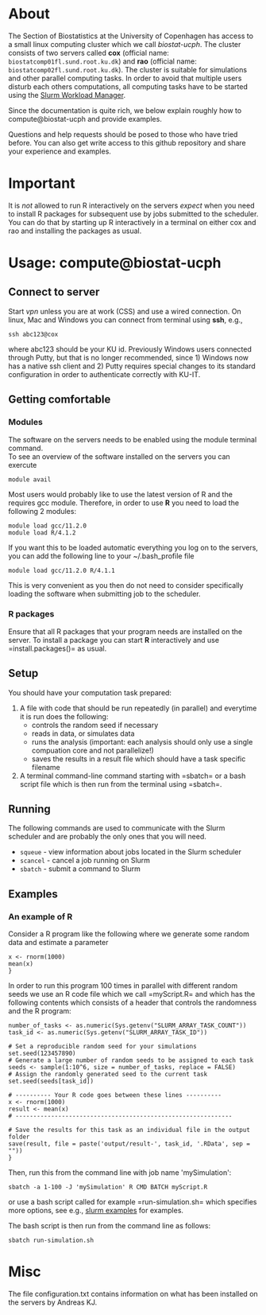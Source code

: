 # About 

The Section of Biostatistics at the University of Copenhagen has
access to a small linux computing cluster which we call
*biostat-ucph*. The cluster consists of two servers called **cox**
(official name: ```biostatcomp01fl.sund.root.ku.dk```) and **rao**
(official name: ```biostatcomp02fl.sund.root.ku.dk```). The cluster is
suitable for simulations and other parallel computing tasks.  In order
to avoid that multiple users disturb each others computations, all
computing tasks have to be started using the [Slurm Workload Manager](https://slurm.schedmd.com/documentation.html).

Since the documentation is quite rich, we below explain roughly how to
compute@biostat-ucph and provide examples.

Questions and help requests should be posed to those who have tried
before. You can also get write access to this github repository and
share your experience and examples.

# Important

It is *not* allowed to run R interactively on the servers *expect*
when you need to install R packages for subsequent use by jobs
submitted to the scheduler. You can do that by starting up R
interactively in a terminal on either cox and rao and installing the
packages as usual.

# Usage: compute@biostat-ucph

## Connect to server

Start *vpn* unless you are at work (CSS) and use a wired connection.
On linux, Mac and Windows you can connect from terminal using **ssh**, e.g.,

```
ssh abc123@cox
```

where abc123 should be your KU id. 
Previously Windows users connected through Putty, but that is no longer recommended,
since 1) Windows now has a native ssh client and 2) Putty requires special changes to 
its standard configuration in order to authenticate correctly with KU-IT.

## Getting comfortable

### Modules

The software on the servers needs to be enabled using the module terminal command.  
To see an overview of the software installed on the servers you can exercute
```
module avail
```

Most users would probably like to use the latest version of R and the requires gcc module.
Therefore, in order to use **R** you need to load the following 2 modules:

```
module load gcc/11.2.0
module load R/4.1.2
```

If you want this to be loaded automatic everything you log on to the servers,
you can add the following line to your ~/.bash_profile file

```
module load gcc/11.2.0 R/4.1.1
```

This is very convenient as you then do not need to consider specifically loading the software
when submitting job to the scheduler.


### R packages

Ensure that all R packages that your program needs are installed on
the server. To install a package you can start **R** interactively and
use =install.packages()= as usual. 

## Setup

You should have your computation task prepared:

1. A file with code that should be run repeatedly (in parallel) and everytime it is run does the following:
   * controls the random seed if necessary
   * reads in data, or simulates data
   * runs the analysis (important: each analysis should only use a single compuation core and not parallelize!) 
   * saves the results in a result file which should have a task specific filename
2. A terminal command-line command starting with =sbatch= or a bash script file which is then run from the terminal using =sbatch=.

## Running

The following commands are used to communicate with the Slurm scheduler and are probably the only ones that you will need.

* ```squeue``` - view information about jobs located in the Slurm scheduler
* ```scancel``` - cancel a job running on Slurm
* ```sbatch``` - submit a command to Slurm


## Examples

### An example of R
Consider a R program like the following where we generate some random
data and estimate a parameter

```{
x <- rnorm(1000)
mean(x)
}
```

In order to run this program 100 times in parallel with different random seeds we use
an R code file which we call =myScript.R= and which has the following
contents which consists of a header that controls the randomness and the R program:

```{
number_of_tasks <- as.numeric(Sys.getenv("SLURM_ARRAY_TASK_COUNT"))
task_id <- as.numeric(Sys.getenv("SLURM_ARRAY_TASK_ID"))

# Set a reproducible random seed for your simulations
set.seed(123457890)
# Generate a large number of random seeds to be assigned to each task
seeds <- sample(1:10^6, size = number_of_tasks, replace = FALSE)
# Assign the randomly generated seed to the current task
set.seed(seeds[task_id])

# ---------- Your R code goes between these lines ----------
x <- rnorm(1000)
result <- mean(x)
# -------------------------------------------------------------

# Save the results for this task as an individual file in the output folder
save(result, file = paste('output/result-', task_id, '.RData', sep = ""))
}
```
Then, run this from the command line with job name 'mySimulation':

```sbatch -a 1-100 -J 'mySimulation' R CMD BATCH myScript.R```

or use a bash script called for example =run-simulation.sh= which
specifies more options, see e.g., [slurm
examples](https://computing.sas.upenn.edu/gpc/job/slurm) for examples.

The bash script is then run from the command line as follows:

```sbatch run-simulation.sh```

# Misc

The file configuration.txt contains information on what has been
installed on the servers by Andreas KJ. 
